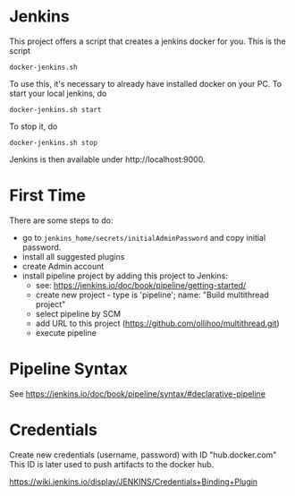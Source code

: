 # Jenkins

This project offers a script that creates a jenkins docker for you. This is the script

    docker-jenkins.sh

To use this, it's necessary to already have installed docker on your PC. To start your
local jenkins, do

    docker-jenkins.sh start

To stop it, do

    docker-jenkins.sh stop

Jenkins is then available under http://localhost:9000.

# First Time
There are some steps to do:
* go to ```jenkins_home/secrets/initialAdminPassword``` and copy initial password.
* install all suggested plugins
* create Admin account
* install pipeline project by adding this project to Jenkins:
    * see: https://jenkins.io/doc/book/pipeline/getting-started/
    * create new project - type is 'pipeline'; name: "Build multithread project"
    * select pipeline by SCM
    * add URL to this project (https://github.com/ollihoo/multithread.git)
    * execute pipeline

# Pipeline Syntax
See https://jenkins.io/doc/book/pipeline/syntax/#declarative-pipeline

# Credentials

Create new credentials (username, password) with ID "hub.docker.com"
This ID is later used to push artifacts to the docker hub.

https://wiki.jenkins.io/display/JENKINS/Credentials+Binding+Plugin

